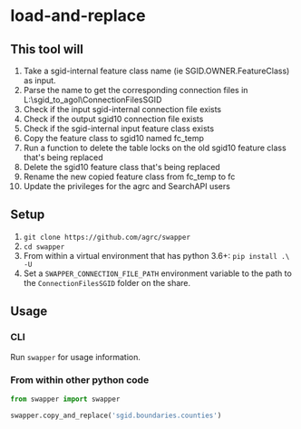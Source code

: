 # load-and-replace

## This tool will

1. Take a sgid-internal feature class name (ie SGID.OWNER.FeatureClass) as input.
1. Parse the name to get the corresponding connection files in L:\sgid_to_agol\ConnectionFilesSGID
1. Check if the input sgid-internal connection file exists
1. Check if the output sgid10 connection file exists
1. Check if the sgid-internal input feature class exists
1. Copy the feature class to sgid10 named fc_temp
1. Run a function to delete the table locks on the old sgid10 feature class that's being replaced
1. Delete the sgid10 feature class that's being replaced
1. Rename the new copied feature class from fc_temp to fc
1. Update the privileges for the agrc and SearchAPI users

## Setup

1. `git clone https://github.com/agrc/swapper`
1. `cd swapper`
1. From within a virtual environment that has python 3.6+: `pip install .\ -U`
1. Set a `SWAPPER_CONNECTION_FILE_PATH` environment variable to the path to the `ConnectionFilesSGID` folder on the share.

## Usage

### CLI

Run `swapper` for usage information.

### From within other python code

```python
from swapper import swapper

swapper.copy_and_replace('sgid.boundaries.counties')
```
